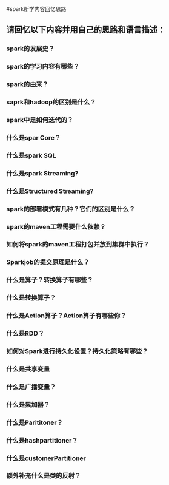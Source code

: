 #spark所学内容回忆思路
## 请回忆以下内容并用自己的思路和语言描述：
### spark的发展史？
### spark的学习内容有哪些？
### spark的由来？
### saprk和hadoop的区别是什么？
### spark中是如何迭代的？
### 什么是spar Core？
### 什么是spark SQL
### 什么是spark Streaming?
### 什么是Structured Streaming?
### spark的部署模式有几种？它们的区别是什么？
### spark的maven工程需要什么依赖？
### 如何将spark的maven工程打包并放到集群中执行？
### Sparkjob的提交原理是什么？
### 什么是算子？转换算子有哪些？
### 什么是转换算子？
### 什么是Action算子？Action算子有哪些你？
### 什么是RDD？
### 如何对Spark进行持久化设置？持久化策略有哪些？
### 什么是共享变量
### 什么是广播变量？
### 什么是累加器？
### 什么是Parititoner？
### 什么是hashpartitioner？
### 什么是customerPartitioner
### 额外补充什么是类的反射？

